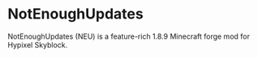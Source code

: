 # NotEnoughUpdates

NotEnoughUpdates \(NEU\) is a feature-rich 1.8.9 Minecraft forge mod for Hypixel Skyblock.

